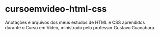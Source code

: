 # cursoemvideo-html-css
 Anotações e arquivos dos meus estudos de HTML e CSS aprendidos durante o Curso em Vídeo, ministrado pelo professor Gustavo Guanabara.
